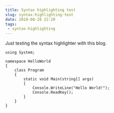 ---title: Syntax highlighting testslug: syntax-highlighting-testdate: 2010-08-28 22:20tags:  - syntax-highlighting---Just testing the syntax highlighter with this blog.

	using System;
	 
	namespace HelloWorld
	{
	    class Program
	    {
	        static void Main(string[] args)
	        {
	            Console.WriteLine("Hello World!");
	            Console.ReadKey();
	        }
	    }
	}
